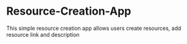 # Resource-Creation-App
This simple resource creation app allows users  create resources, add resource link and description
